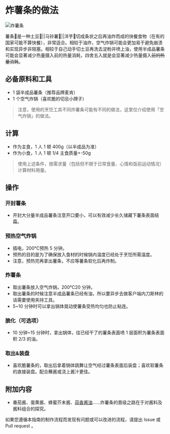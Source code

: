 # 炸薯条的做法

![炸薯条](./炸薯条.jpg)

薯条🍟是一种土豆🥔||马铃薯🥔||洋芋🥔切成条状之后再油炸而成的快餐食物（在有的国家可能不算快餐），非常适合。相较于油炸，空气炸锅可能会更加易于避免崩溃和实现异步非阻塞。相较于自己动手切土豆再洗去淀粉并喷上油，使用半成品薯条可能会显著减少热量摄入前的热量消耗，四舍五入就是会显著减少热量摄入~~前的热量消耗~~。

## 必备原料和工具

- 1 袋半成品薯条（推荐品牌麦肯）
- 1 个空气炸锅（喜欢脆的切忌小牌子）

> 注意，使用的烹饪工具不同炸薯条可能有不同的做法，这里仅介绍使用「空气炸锅」的做法。

## 计算

- 作为主食，1 人 1 顿 400g（以半成品为准）
- 作为小食，1 人 1 顿 1/4 主食质量+-50g

> 使用上述条件，按需求量（包括但不限于日常食量、心情和饭前运动情况）计算材料用量。

## 操作

### 开封薯条

- 开封大分量半成品薯条注意开口要小，可以有效减少长久储藏下薯条表面结霜。

### 预热空气炸锅

- 插电，200℃预热 5 分钟。
- 预热的目的是为了确保放入食材的时候锅内温度已经处于烹饪所需温度。
- 注意，预热完再拿出薯条，不应等薯条软化后再炸制。

### 炸薯条

- 取出薯条放入空气炸锅，200℃20 分钟。
- 取出薯条的时候注意半成品薯条已经有油，所以要异步去做客户端内刀斯林的话需要使用夹持工具。
- 5~10 分钟时可以拿出锅体晃动使薯条受热均匀也防止粘连。

### 脆化（可选项）

- 10 分钟~15 分钟时，拿出锅体，往已经干了的薯条表面喷 1 层面积为薯条表面积 2/3 的油。

### 取出&装盘

- 喜欢脆薯条的，取出后拿着锅体跳舞让空气经过薯条表面后装盘；喜欢软薯条的直接装盘。配合蘸酱或浇上酱汁更佳。

## 附加内容

- 番茄酱、蛋黄酱、蜂蜜芥末酱、[蒜香酱油](../../condiment/蒜香酱油.md)……炸薯条的晋级之路在于对酱料及酱料组合的探究。

如果您遵循本指南的制作流程而发现有问题或可以改进的流程，请提出 Issue 或 Pull request 。
